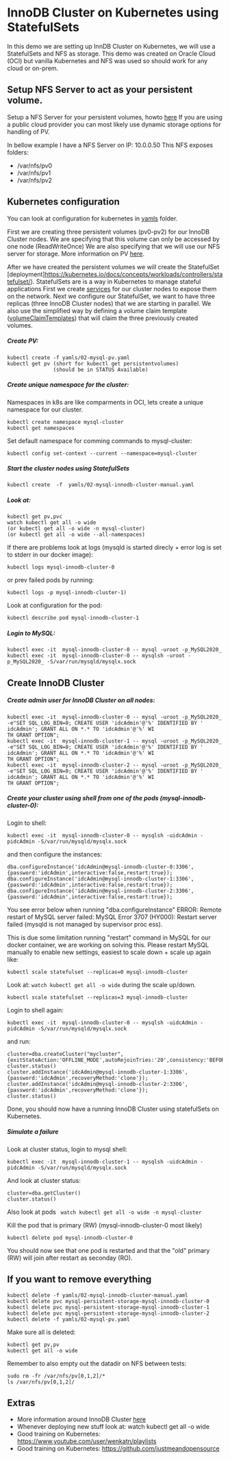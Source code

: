 # InnoDB Cluster on Kubernetes using StatefulSets

In this demo we are setting up InnDB Cluster on Kubernetes, we will use a StatefulSets and NFS as storage.
This demo was created on Oracle Cloud (OCI) but vanilla Kubernetes and NFS was used so should work for any cloud or on-prem.


## Setup NFS Server to act as your persistent volume.
Setup a NFS Server for your persistent volumes, howto [here](https://github.com/wwwted/Oracle-Cloud/blob/master/nfs.md)
If you are using a public cloud provider you can most likely use dynamic storage options for handling of PV.

In bellow example I have a NFS Server on IP: 10.0.0.50
This NFS exposes folders:
- /var/nfs/pv0
- /var/nfs/pv1
- /var/nfs/pv2

## Kubernetes configuration
You can look at configuration for kubernetes in [yamls](https://github.com/wwwted/Oracle-Cloud/tree/master/kubernetes-mysql/yamls) folder.

First we are creating three persistent volumes (pv0-pv2) for our InnoDB Cluster nodes.
We are specifying that this volume can only be accessed by one node (ReadWriteOnce)
We are also specifying that we will use our NFS server for storage.
More information on PV [here](https://kubernetes.io/docs/concepts/storage/persistent-volumes/).

After we have created the persistent volumes we will create the StatefulSet [deployment]https://kubernetes.io/docs/concepts/workloads/controllers/statefulset/). 
StatefulSets are is a way in Kubernetes to manage stateful applications
First we create [services](https://kubernetes.io/docs/concepts/services-networking/service/) for our cluster nodes to expose them on the network.
Next we configure our StatefulSet, we want to have three replicas (three InnoDB Cluster nodes) that we are starting in parallel.
We also use the simplified way by defining a volume claim template ([volumeClaimTemplates](https://kubernetes.io/docs/concepts/workloads/controllers/statefulset/)) that will claim the three previously created volumes.

##### Create PV:
```
kubectl create -f yamls/02-mysql-pv.yaml
kubectl get pv (short for kubectl get persistentvolumes)
               (should be in STATUS Available)
```

##### Create unique namespace for the cluster:
Namespaces in k8s are like comparments in OCI, lets create a unique namespace for our cluster.
```
kubectl create namespace mysql-cluster
kubectl get namespaces
```
Set default namespace for comming commands to mysql-cluster:
```
kubectl config set-context --current --namespace=mysql-cluster
```

##### Start the cluster nodes using StatefulSets
```
kubectl create  -f  yamls/02-mysql-innodb-cluster-manual.yaml
```

##### Look at:
```
kubectl get pv,pvc
watch kubectl get all -o wide
(or kubectl get all -o wide -n mysql-cluster)
(or kubectl get all -o wide --all-namespaces)
```

If there are problems look at logs (mysqld is started direcly + error log is set to stderr in our docker image): 
```
kubectl logs mysql-innodb-cluster-0
```
or prev failed pods by running:
```
kubectl logs -p mysql-innodb-cluster-1)
```
Look at configuration for the pod:
```
kubectl describe pod mysql-innodb-cluster-1
```

##### Login to MySQL:
```
kubectl exec -it  mysql-innodb-cluster-0 -- mysql -uroot -p_MySQL2020_
kubectl exec -it  mysql-innodb-cluster-0 -- mysqlsh -uroot -p_MySQL2020_ -S/var/run/mysqld/mysqlx.sock
```

## Create InnoDB Cluster

##### Create admin user for InnoDB Cluster on all nodes:
```
kubectl exec -it  mysql-innodb-cluster-0 -- mysql -uroot -p_MySQL2020_ -e"SET SQL_LOG_BIN=0; CREATE USER 'idcAdmin'@'%' IDENTIFIED BY '
idcAdmin'; GRANT ALL ON *.* TO 'idcAdmin'@'%' WI
TH GRANT OPTION";
kubectl exec -it  mysql-innodb-cluster-1 -- mysql -uroot -p_MySQL2020_ -e"SET SQL_LOG_BIN=0; CREATE USER 'idcAdmin'@'%' IDENTIFIED BY '
idcAdmin'; GRANT ALL ON *.* TO 'idcAdmin'@'%' WI
TH GRANT OPTION";
kubectl exec -it  mysql-innodb-cluster-2 -- mysql -uroot -p_MySQL2020_ -e"SET SQL_LOG_BIN=0; CREATE USER 'idcAdmin'@'%' IDENTIFIED BY '
idcAdmin'; GRANT ALL ON *.* TO 'idcAdmin'@'%' WI
TH GRANT OPTION";
```
##### Create your cluster using shell from one of the pods (mysql-innodb-cluster-0):
Login to shell:
```
kubectl exec -it  mysql-innodb-cluster-0 -- mysqlsh -uidcAdmin -pidcAdmin -S/var/run/mysqld/mysqlx.sock
```
and then configure the instances:
```
dba.configureInstance('idcAdmin@mysql-innodb-cluster-0:3306',{password:'idcAdmin',interactive:false,restart:true});
dba.configureInstance('idcAdmin@mysql-innodb-cluster-1:3306',{password:'idcAdmin',interactive:false,restart:true});
dba.configureInstance('idcAdmin@mysql-innodb-cluster-2:3306',{password:'idcAdmin',interactive:false,restart:true});
```

You see error below when running "dba.configureInstance"
ERROR: Remote restart of MySQL server failed: MySQL Error 3707 (HY000): Restart server failed (mysqld is not managed by supervisor proc
ess).

This is due some limitation running "restart" command in MySQL for our docker container, we are working on solving this.
Please restart MySQL manually to enable new settings, easiest to scale down + scale up again like:
```
kubectl scale statefulset --replicas=0 mysql-innodb-cluster
```
Look at: ```watch kubectl get all -o wide``` during the scale up/down.
```
kubectl scale statefulset --replicas=3 mysql-innodb-cluster
```

Login to shell again:
```
kubectl exec -it  mysql-innodb-cluster-0 -- mysqlsh -uidcAdmin -pidcAdmin -S/var/run/mysqld/mysqlx.sock
```
and run:
```
cluster=dba.createCluster("mycluster",{exitStateAction:'OFFLINE_MODE',autoRejoinTries:'20',consistency:'BEFORE_ON_PRIMARY_FAILOVER'});
cluster.status()
cluster.addInstance('idcAdmin@mysql-innodb-cluster-1:3306',{password:'idcAdmin',recoveryMethod:'clone'});
cluster.addInstance('idcAdmin@mysql-innodb-cluster-2:3306',{password:'idcAdmin',recoveryMethod:'clone'});
cluster.status()
```
Done, you should now have a running InnoDB Cluster using statefulSets on Kubernetes.

##### Simulate a failure
Look at cluster status, login to mysql shell:
```
kubectl exec -it  mysql-innodb-cluster-1 -- mysqlsh -uidcAdmin -pidcAdmin -S/var/run/mysqld/mysqlx.sock
```
And look at cluster status:
```
cluster=dba.getCluster()
cluster.status()

``` 
Also look at pods ``` watch kubectl get all -o wide -n mysql-cluster``` 

Kill the pod that is primary (RW) (mysql-innodb-cluster-0 most likely)
```
kubectl delete pod mysql-innodb-cluster-0
```
You should now see that one pod is restarted and that the "old" primary (RW) will join after restart as seconday (RO).


## If you want to remove everything
```
kubectl delete -f yamls/02-mysql-innodb-cluster-manual.yaml
kubectl delete pvc mysql-persistent-storage-mysql-innodb-cluster-0
kubectl delete pvc mysql-persistent-storage-mysql-innodb-cluster-1
kubectl delete pvc mysql-persistent-storage-mysql-innodb-cluster-2
kubectl delete -f yamls/02-mysql-pv.yaml
```
Make sure all is deleted:
```
kubectl get pv,pv
kubectl get all -o wide
```
Remember to also empty out the datadir on NFS between tests:
```
sudo rm -fr /var/nfs/pv[0,1,2]/*
ls /var/nfs/pv[0,1,2]/
```
## Extras
- More information around InnoDB Cluster [here](https://github.com/wwwted/MySQL-InnoDB-Cluster-3VM-Setup)
- Whenever deploying new stuff look at: watch kubectl get all -o wide
- Good training on Kubernetes: https://www.youtube.com/user/wenkatn/playlists
- Good training on Kubernetes: https://github.com/justmeandopensource
